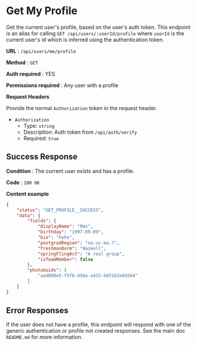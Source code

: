 # Get My Profile

Get the current user's profile, based on the user's auth token.
This endpoint is an alias for calling `GET /api/users/:userId/profile` where
`userId` is the current user's id which is inferred using the authentication
token.

**URL** : `/api/users/me/profile`

**Method** : `GET`

**Auth required** : YES

**Permissions required** : Any user with a profile

**Request Headers**

Provide the normal `Authorization` token in the request header.

* `Authorization`
  * Type: `string`
  * Description: Auth token from `/api/auth/verify`
  * Required: `true`

## Success Response

**Condition** : The current user exists and has a profile.

**Code** : `200 OK`

**Content example**

```json
{
    "status": "GET_PROFILE__SUCCESS",
    "data": {
        "fields": {
            "displayName": "Max",
            "birthday": "1997-09-09",
            "bio": "hehe",
            "postgradRegion": "na.us.ma.7",
            "freshmanDorm": "Haskell",
            "springFlingAct": "A real group",
            "isTeamMember": false
        },
        "photoUuids": [
            "aad898e5-f5fb-458a-a415-b85182e6b564"
        ]
    }
}
```

## Error Responses

If the user does not have a profile, this endpoint will respond with one of the
generic authentication or profile not created responses. See the main  doc
`README.md` for more information.
